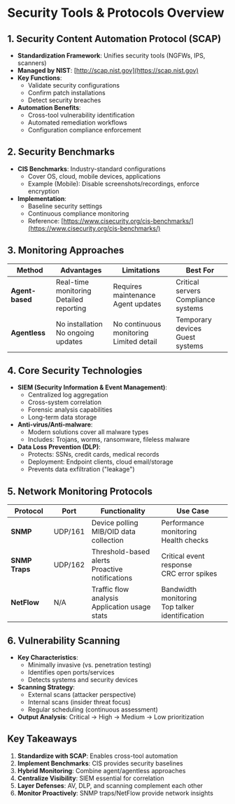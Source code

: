# Security Tools & Protocols Overview

## 1. Security Content Automation Protocol (SCAP)
- **Standardization Framework**: Unifies security tools (NGFWs, IPS, scanners)
- **Managed by NIST**: [http://scap.nist.gov](https://scap.nist.gov)
- **Key Functions**:
  - Validate security configurations
  - Confirm patch installations
  - Detect security breaches
- **Automation Benefits**:
  - Cross-tool vulnerability identification
  - Automated remediation workflows
  - Configuration compliance enforcement

## 2. Security Benchmarks
- **CIS Benchmarks**: Industry-standard configurations
  - Cover OS, cloud, mobile devices, applications
  - Example (Mobile): Disable screenshots/recordings, enforce encryption
- **Implementation**:
  - Baseline security settings
  - Continuous compliance monitoring
  - Reference: [https://www.cisecurity.org/cis-benchmarks/](https://www.cisecurity.org/cis-benchmarks/)

## 3. Monitoring Approaches
| Method        | Advantages                          | Limitations                 | Best For               |
|---------------|-------------------------------------|----------------------------|------------------------|
| **Agent-based** | Real-time monitoring<br>Detailed reporting | Requires maintenance<br>Agent updates | Critical servers<br>Compliance systems |
| **Agentless**  | No installation<br>No ongoing updates | No continuous monitoring<br>Limited detail | Temporary devices<br>Guest systems |

## 4. Core Security Technologies
- **SIEM (Security Information & Event Management)**:
  - Centralized log aggregation
  - Cross-system correlation
  - Forensic analysis capabilities
  - Long-term data storage
- **Anti-virus/Anti-malware**:
  - Modern solutions cover all malware types
  - Includes: Trojans, worms, ransomware, fileless malware
- **Data Loss Prevention (DLP)**:
  - Protects: SSNs, credit cards, medical records
  - Deployment: Endpoint clients, cloud email/storage
  - Prevents data exfiltration ("leakage")

## 5. Network Monitoring Protocols
| Protocol | Port  | Functionality                     | Use Case                     |
|----------|-------|-----------------------------------|------------------------------|
| **SNMP** | UDP/161 | Device polling<br>MIB/OID data collection | Performance monitoring<br>Health checks |
| **SNMP Traps** | UDP/162 | Threshold-based alerts<br>Proactive notifications | Critical event response<br>CRC error spikes |
| **NetFlow** | N/A   | Traffic flow analysis<br>Application usage stats | Bandwidth monitoring<br>Top talker identification |

## 6. Vulnerability Scanning
- **Key Characteristics**:
  - Minimally invasive (vs. penetration testing)
  - Identifies open ports/services
  - Detects systems and security devices
- **Scanning Strategy**:
  - External scans (attacker perspective)
  - Internal scans (insider threat focus)
  - Regular scheduling (continuous assessment)
- **Output Analysis**: Critical → High → Medium → Low prioritization

## Key Takeaways
1. **Standardize with SCAP**: Enables cross-tool automation
2. **Implement Benchmarks**: CIS provides security baselines
3. **Hybrid Monitoring**: Combine agent/agentless approaches
4. **Centralize Visibility**: SIEM essential for correlation
5. **Layer Defenses**: AV, DLP, and scanning complement each other
6. **Monitor Proactively**: SNMP traps/NetFlow provide network insights
